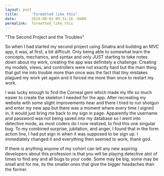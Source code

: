 ```yaml
---
layout: post
title:      "formatted like this"
date:       2019-08-02 09:31:16 -0400
permalink:  formatted_like_this
---
```



"The Second Project and the Troubles"


So when I had started my second project using Sinatra and building an MVC app, it was, at first, a bit difficult. Only being able to somewhat learn the concepts, mechanics, and syntax and only JUST starting to take notes down about my work, creating the app was definitely a challenge. Creating my models, views, and controllers were not exactly hard but the main thing that got me into trouble more than once was the fact that tiny mistakes plagued my work yet again and it forced me more than once to restart my work.

I was lucky enough to find the Corneal gem which made my life so much easier to create the skeleton I needed for the app. After recreating my website with some slight improvements hear and there I tried to run shotgun and enter my new app but there was a moment where every time I signed in, it would just bring me back to my sign in page. Apparently the username and password was not being saved into my database so I went into detective mode, as most coders do I now realized, to find this one singular bug. To my combined surprise, jubilation, and anger, I found that in the form action line, I had put sign in when it was supposed to be sign up. I immediately changed it and everything then seemed to work, thank god. 

If there is anything anyone of my cohort can tell any new aspiring developers about this profession is that you will be playing detective alot of times to find any and all bugs to your code. Some may be big, some may be small and for me, its the smaller ones that give the bigger headaches than the former. 
